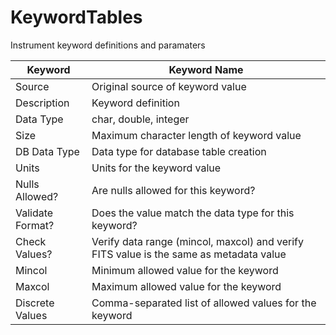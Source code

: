 # KeywordTables
Instrument keyword definitions and paramaters

| Keyword | Keyword Name |
| ------- | ------------ |
| Source | Original source of keyword value
| Description | Keyword definition
| Data Type | char, double, integer
| Size | Maximum character length of keyword value
| DB Data Type | Data type for database table creation
| Units | Units for the keyword value
| Nulls Allowed? | Are nulls allowed for this keyword?
| Validate Format? | Does the value match the data type for this keyword?
| Check Values? | Verify data range (mincol, maxcol) and verify FITS value is the same as metadata value
| Mincol | Minimum allowed value for the keyword
| Maxcol | Maximum allowed value for the keyword
| Discrete Values | Comma-separated list of allowed values for the keyword
